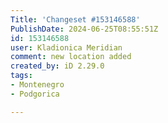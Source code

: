 ```yaml
---
Title: 'Changeset #153146588'
PublishDate: 2024-06-25T08:55:51Z
id: 153146588
user: Kladionica Meridian
comment: new location added
created_by: iD 2.29.0
tags:
- Montenegro
- Podgorica

---
```

